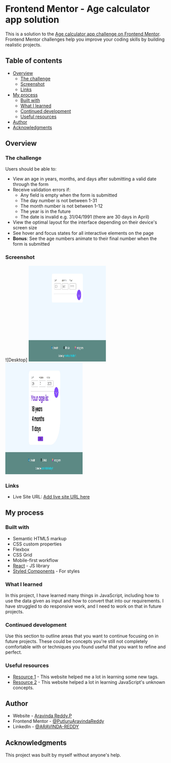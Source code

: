 # Frontend Mentor - Age calculator app solution

This is a solution to the [Age calculator app challenge on Frontend Mentor](https://www.frontendmentor.io/challenges/age-calculator-app-dF9DFFpj-Q). Frontend Mentor challenges help you improve your coding skills by building realistic projects. 

## Table of contents

- [Overview](#overview)
  - [The challenge](#the-challenge)
  - [Screenshot](#screenshot)
  - [Links](#links)
- [My process](#my-process)
  - [Built with](#built-with)
  - [What I learned](#what-i-learned)
  - [Continued development](#continued-development)
  - [Useful resources](#useful-resources)
- [Author](#author)
- [Acknowledgments](#acknowledgments)


## Overview

### The challenge

Users should be able to:

- View an age in years, months, and days after submitting a valid date through the form
- Receive validation errors if:
  - Any field is empty when the form is submitted
  - The day number is not between 1-31
  - The month number is not between 1-12
  - The year is in the future
  - The date is invalid e.g. 31/04/1991 (there are 30 days in April)
- View the optimal layout for the interface depending on their device's screen size
- See hover and focus states for all interactive elements on the page
- **Bonus**: See the age numbers animate to their final number when the form is submitted

### Screenshot

![Desktop]
<img src="design/Intial_GUI.jpeg" width="48%" height="300" >
<img src="design/Output_desktop.jpeg" width="48%" height="350" >

### Links

- Live Site URL: [Add live site URL here](https://putluruaravindareddy.github.io/beginner_projects/age_calculator/index.html)

## My process

### Built with

- Semantic HTML5 markup
- CSS custom properties
- Flexbox
- CSS Grid
- Mobile-first workflow
- [React](https://reactjs.org/) - JS library
- [Styled Components](https://styled-components.com/) - For styles


### What I learned

In this project, I have learned many things in JavaScript, including how to use the data given as input and how to convert that into our requirements. I have struggled to do responsive work, and I need to work on that in future projects.

### Continued development

Use this section to outline areas that you want to continue focusing on in future projects. These could be concepts you're still not completely comfortable with or techniques you found useful that you want to refine and perfect.


### Useful resources

- [Resource 1](https://developer.mozilla.org/en-US/) - This website helped me a lot in learning some new tags.
- [Resource 2](https://www.w3schools.com/) - This website helped a lot in learning JavaScript's unknown concepts.


## Author

- Website - [Aravinda Reddy.P]()
- Frontend Mentor - [@PutluruAravindaReddy](https://www.frontendmentor.io/profile/PutluruAravindaReddy)
- LinkedIn - [@ARAVINDA-REDDY](https://www.linkedin.com/in/aravinda-reddy-582364242)


## Acknowledgments

This project was built by myself without anyone's help.
